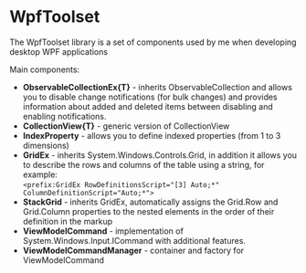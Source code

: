 # WpfToolset
The WpfToolset library is a set of components used by me when developing desktop WPF applications

Main components:
* **ObservableCollectionEx{T}** - inherits ObservableCollection and allows you to disable change notifications (for bulk changes) and provides information about added and deleted items between disabling and enabling notifications.
* **CollectionView{T}** - generic version of CollectionView
* **IndexProperty** - allows you to define indexed properties (from 1 to 3 dimensions)
* **GridEx** - inherits System.Windows.Controls.Grid, in addition it allows you to describe the rows and columns of the table using a string, for example:  
`<prefix:GridEx RowDefinitionsScript="[3] Auto;*" ColumnDefinitionScript="Auto;*">`
* **StackGrid** - inherits GridEx, automatically assigns the Grid.Row and Grid.Column properties to the nested elements in the order of their definition in the markup
* **ViewModelCommand** - implementation of System.Windows.Input.ICommand with additional features.
* **ViewModelCommandManager** - container and factory for ViewModelCommand
